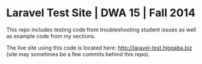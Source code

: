 # Laravel Test Site | DWA 15 | Fall 2014

This repo includes testing code from troubleshooting student issues as well as example code from my sections. 

The live site using this code is located here: <http://laravel-test.higgaba.biz> (site may sometimes be a few commits behind this repo).